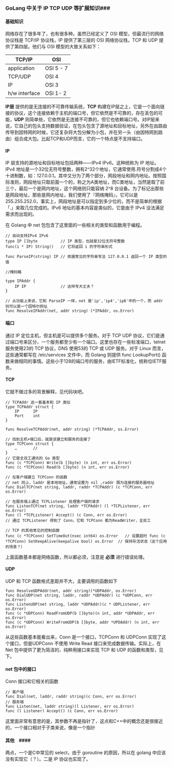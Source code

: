 ### GoLang 中关于 IP TCP UDP 等扩展知识###

#### 基础知识 ####

网络存在了很多年了，也有很多种。虽然已经定义了 OSI 模型，但最流行的网络协议栈是 TCP/IP 协议栈，IP 提供了第三层的 OSI 网络协议栈，TCP 和 UDP 提供了第四层。他们与 OSI 模型的大致关系如下：

TCP/IP     | OSI       
-----------|-----------
application| OSI 5 - 7
TCP/UDP    | OSI 4
IP         | OSI 3
h/w interface | OSI 1- 2

**IP层** 提供的是无连接的不可靠传输系统，**TCP** 构建在IP层之上，它是一个面向链接的协议，这个连接依赖于主机的端口号，但它依然是不可靠的，存在丢包的可能，**UDP** 则简单些，它依然是无连接不可靠的，但它也依赖端口号。对IP层来说，它自己的包头支持数据验证，在包头包含了源地址和目标地址，另外在由路由传导到因特网的时候，它还复杂将大包分解为小包，并在另一头（由因特网到路由）组合成大包。比起TCP和UDP而言，它的一个特点是不支持端口。

#### IP ####

IP 层支持的源地址和目标地址包括两种——IPv4 IPv6。这种统称为 IP 地址。IPv4 地址是一个32位无符号整数，拥有2^32个地址，它通常使用.符号分割成4个十进制数，如：127.0.0.1。其中又分为了两个部分，网段地址和网内地址。按照国际准则，网段地址只取前面一个的，称之为A类地址，而C类地址，当然是取了前三个，最后一个是网内地址，这个网络则只能容纳 2^8 台设备。为了标记出那些是网段地址，那些是网内地址，我们使用了『网络掩码』，它可以是 255.255.252.0，事实上，网段地址是可以指定到多少位的，而不是简单的根据「.」来取几位完成的。IPv6 地址的基本内容是类似的，它是由于 IPv4 没法满足需求而出现的。

在 Golang 中 net 包包含了这里面的一些相关的类型和函数用于编程。

	// 自动支持IPv4 IPv6
	type IP []byte			// IP 类型，也就是32位无符号整数
	func(i * IP) String()	// 它将返回 i 的字符串形式
	
	func ParseIP(string) IP	// 依据常见的字符串写法 127.0.0.1 返回一个 IP 类型的值
	
	//掩码略
	
	type IPAddr {
		IP IP				// 这样写大丈夫？
	}
	
	// 从功能上来说，它和 ParseIP 一样，net 是'ip','ip4','ip6'中的一个，而 addr 则可以是一个因特尔网址
	func ResolveIPAddr(net, addr string) (*IPAddr, os.Error)
	
#### 端口 ####
通过 IP 定位主机，但主机是可以提供多个服务。对于 TCP UDP 协议，它们是通过端口号来区分，一个服务都至少有一个端口。这里也存在一些标准端口，telnet 服务使用23的 TCP 协议，DNS 使用53的 TCP 或 UDP 服务。对于 Linux 而言，这些通常都写在 /etc/services 文件中，而 Golang 则提供 func LookupPort() 函数来做相同的事情。这些小于128的端口号的服务，由IETF标准化，统称位IETF服务。

#### TCP ####
它就不做过多的背景解释，见代码块吧。

	// TCPAddr 这一套基本和 IP 类似
	type TCPAddr struct {
		IP 		IP
		Port	int
	}
	
	func ResolveTCPAddr(net, addr string) (*TCPAddr, os.Error)
	
	// 找到主机+端口后，就是该建立和服务的连接了
	type TCPConn struct {
		…		//
	}
	// 它是全双工通讯的 Go 类型
	func (c *TCPConn) Write(b []byte) (n int, err os.Error)
	func (c *TCPConn) Read(b []byte) (n int, err os.Error)
	
	// 在客户端建立 TCPConn 的函数
	// net 同上，laddr 是本地地址，通常设置为 nil ,raddr 既为连接的服务器地址
	func DialTCP(net string, laddr, raddr *TCPAddr) (c *TCPConn, err os.Error)
	
	// 在服务端上通过 TCPListener 处理客户端的请求
	func ListenTCP(net string, laddr *TCPAddr) (l *TCPListener, err os.Error)
	func (l *TCPListener) Accept() (c Conn, err os.Error)
	// 通过 TCPListener 得到了 Conn，它和 TCPConn 都为ReadWriter，全双工
	
	// TCP 的其他常见的控制函数
	func (c *TCPConn) SetTimeOut(nsec int64) os.Error   // 设置超时	func (c *TCPConn) SetKeepAlive(keepalive bool) os.Error  // 保持存活状态（这个应用的场景？）
	
上面函数基本都是网络函数，所以都必须，注意是 **必须** 进行错误处理。	
#### UDP ####
UDP 和 TCP 函数格式差距并不大，主要调用的函数如下

	func ResolveUDPAddr(net, addr string)(*UDPAddr, os.Error)
	func DialUDP(net string, laddr, raddr *UDPAddr) (c *UDPConn, err os.Error)
	func ListenUDP(net string, laddr *UDPAddr)(c * UDPListener, err os.Error)
	func (c *UDPConn) ReadFromUDP(b []byte)(n int, addr *UDPAddr, err os.Error)
	func (c *UDPConn) WriteFromUDP(b []byte, addr *UPDAddr) (n int, err os.Error)
	
从这些函数基本能看出来，Conn 是一个接口，TCPConn 和 UDPConn 实现了这个接口，但是UDPConn 不使用 Write Read
接口来完成数据传输。实际上，在 Net 包中提供了更为简洁的，纯粹用接口来实现 TCP 和 UDP 的函数和类型，见下。

#### net 包中的接口 ####
Conn 接口和它相关的函数

	// 客户端
	func Dial(net, laddr, raddr string)(c Conn, err os.Error)
	// 服务端
	func Listen(net, laddr string)(l Listener, err os.Error)
	func (l Listener) Accept() (c Conn, err os.Error)
	
这里面非常有意思的是，其参数不再是指针了，这点和C++中的概念还是很接近的，一个接口相对于子类来说，像是一个指针

#### 其他　####
两点，一个是C中常见的 select，由于 goroutine 的原因，所以在 golang 中应该没有实现它（？）。二是 IP 协议也实现了。
